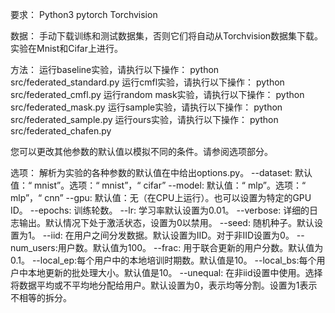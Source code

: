 要求：
Python3
pytorch
Torchvision

数据：
手动下载训练和测试数据集，否则它们将自动从Torchvision数据集下载。
实验在Mnist和Cifar上进行。

方法：
运行baseline实验，请执行以下操作：
python src/federated_standard.py 
运行cmfl实验，请执行以下操作：
python src/federated_cmfl.py 
运行random mask实验，请执行以下操作：
python src/federated_mask.py 
运行sample实验，请执行以下操作：
python src/federated_sample.py 
运行ours实验，请执行以下操作：
python src/federated_chafen.py 

您可以更改其他参数的默认值以模拟不同的条件。请参阅选项部分。

选项：
解析为实验的各种参数的默认值在中给出options.py。
--dataset: 默认值：“ mnist”。选项：“ mnist”，“ cifar”
--model: 默认值：“ mlp”。选项：“ mlp”，“ cnn”
--gpu: 默认值：无（在CPU上运行）。也可以设置为特定的GPU ID。
--epochs: 训练轮数。
--lr: 学习率默认设置为0.01。
--verbose: 详细的日志输出。默认情况下处于激活状态，设置为0以禁用。
--seed: 随机种子。默认设置为1。
--iid: 在用户之间分发数据。默认设置为IID。对于非IID设置为0。
--num_users:用户数。默认值为100。
--frac: 用于联合更新的用户分数。默认值为0.1。
--local_ep:每个用户中的本地培训时期数。默认值是10。
--local_bs:每个用户中本地更新的批处理大小。默认值是10。
--unequal: 在非iid设置中使用。选择将数据平均或不平均地分配给用户。默认设置为0，表示均等分割。设置为1表示不相等的拆分。
